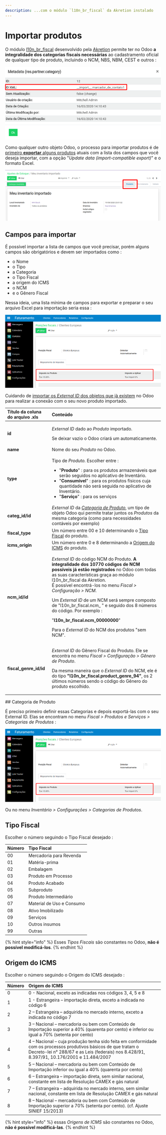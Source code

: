 ```yaml
---
description: ...com o módulo `l10n_br_fiscal` da Akretion instalado
---
```


# Importar produtos

O módulo [l10n\_br\_fiscal](https://github.com/akretion/l10n-brazil/tree/12.0-mig-l10n_br_account_product/l10n_br_fiscal) desenvolvido pela [Akretion](https://akretion.com/pt-BR) permite ter no Odoo **a integralidade dos categorias fiscais necessárias** ao cadastramento oficial de qualquer tipo de produto, incluindo o NCM, NBS, NBM, CEST e outros :

![](.gitbook/assets/image%20%2811%29.png)

Como qualquer outro objeto Odoo, o processo para importar produtos é de [primeiro **exportar** alguns produtos](importar-contatos.md#importacoes-anteriores-aos-contatos) atuais com a lista dos campos que você deseja importar, com a opção "_Update data \(import-compatible export\)_" e o formato Excel.

![](.gitbook/assets/image%20%2832%29.png)

## Campos para importar

É possível importar a lista de campos que você precisar, porém alguns campos são obrigatórios e devem ser importados como :

* o Nome
* o Tipo
* a Categoria
* o Tipo Fiscal
* a origem do ICMS
* o NCM
* e o Gênero Fiscal

Nessa ideia, uma lista  mínima de campos para exportar e preparar o seu arquivo Excel para importação seria essa :

![](.gitbook/assets/image%20%2826%29.png)

Cuidando de [importar os _External ID_ dos objetos que jà existem](./#como-importar-relacoes-entre-objetos) no Odoo para realizar a conexão com o seu novo produto importado.

<table>
  <thead>
    <tr>
      <th style="text-align:left">T&#xED;tulo da coluna do arquivo .xls</th>
      <th style="text-align:left">Conte&#xFA;do</th>
    </tr>
  </thead>
  <tbody>
    <tr>
      <td style="text-align:left"><b>id</b>
      </td>
      <td style="text-align:left">
        <p><em>External ID</em> dado ao <em>Produto</em> importado.</p>
        <p>Se deixar vazio o Odoo criar&#xE1; um automaticamente.</p>
      </td>
    </tr>
    <tr>
      <td style="text-align:left"><b>name</b>
      </td>
      <td style="text-align:left">Nome do seu <em>Produto</em> no Odoo.</td>
    </tr>
    <tr>
      <td style="text-align:left"><b>type</b>
      </td>
      <td style="text-align:left">
        <p>Tipo de <em>Produto.</em> Escolher entre :</p>
        <ul>
          <li>&quot;<b>Produto</b>&quot; : para os produtos armazen&#xE1;veis que ser&#xE3;o
            seguidos no aplicativo de Invent&#xE1;rio.</li>
          <li>&quot;<b>Consum&#xED;vel</b>&quot; : para os produtos f&#xED;sicos cuja
            quantidade n&#xE3;o ser&#xE1; seguida no aplicativo de Invent&#xE1;rio.</li>
          <li>&quot;<b>Servi&#xE7;o</b>&quot; : para os servi&#xE7;os</li>
        </ul>
      </td>
    </tr>
    <tr>
      <td style="text-align:left"><b>categ_id/id</b>
      </td>
      <td style="text-align:left"><em>External ID </em>da <a href="importar-produtos.md#categoria-de-produto"><em>Categoria de Produto</em></a>,
        um tipo de objeto Odoo qui permite tratar juntos os <em>Produtos</em> da
        mesma categoria (como para necessidades cont&#xE1;veis por exemplo)</td>
    </tr>
    <tr>
      <td style="text-align:left"><b>fiscal_type</b>
      </td>
      <td style="text-align:left">Um n&#xFA;mero entre 00 e 10 determinando o <a href="importar-produtos.md#tipo-fiscal">Tipo Fiscal</a> do
        produto.</td>
    </tr>
    <tr>
      <td style="text-align:left"><b>icms_origin</b>
      </td>
      <td style="text-align:left">Um n&#xFA;mero entre 0 e 8 determinando a <a href="importar-produtos.md#origem-do-icms">Origem do ICMS</a> do
        produto.</td>
    </tr>
    <tr>
      <td style="text-align:left"><b>ncm_id/id</b>
      </td>
      <td style="text-align:left">
        <p><em>External ID </em>do c&#xF3;digo NCM do Produto. <b>A integralidade dos 10770 c&#xF3;digos de NCM poss&#xED;veis j&#xE1; est&#xE3;o registrados</b> no
          Odoo com todas as suas caracter&#xED;sticas gra&#xE7;a ao m&#xF3;dulo l10n_br_fiscal
          da Akretion.
          <br />&#xC9; poss&#xED;vel encontr&#xE1;-los no menu <em>Fiscal &gt; Configura&#xE7;&#xE3;o &gt; NCM</em>.</p>
        <p></p>
        <p>Um <em>External ID </em>de um NCM ser&#xE1; sempre composto de &quot;l10n_br_fiscal.ncm_
          &quot; e seguido dos 8 n&#xFA;meros do c&#xF3;digo. Por exemplo :</p>
        <p>&quot;<b>l10n_br_fiscal.ncm_00000000</b>&quot;</p>
        <p>Para o <em>External ID </em>do NCM dos produtos &quot;sem NCM&quot;.</p>
      </td>
    </tr>
    <tr>
      <td style="text-align:left"><b>fiscal_genre_id/id</b>
      </td>
      <td style="text-align:left">
        <p><em>External ID </em>do G&#xEA;nero Fiscal do Produto. Ele se encontra
          no menu <em>Fiscal &gt; Configura&#xE7;&#xE3;o &gt; G&#xEA;nero de Produto</em>.</p>
        <p></p>
        <p>Da mesma maneira que o <em>External ID </em>do NCM, ele &#xE9; do tipo<b> &quot;l10n_br_fiscal.product_genre_94&quot;</b>,
          os 2 &#xFA;ltimos n&#xFA;meros sendo o c&#xF3;digo do G&#xEA;nero do produto
          escolhido.</p>
      </td>
    </tr>
  </tbody>
</table>## Categoria de Produto

É preciso primeiro definir essas Categorias e depois exportá-las com o seu External ID. Elas se encontram no menu _Fiscal &gt; Produtos e Serviços &gt; Categorias de Produtos_ :

![](.gitbook/assets/image%20%2823%29.png)

Ou no menu _Inventário &gt; Configurações &gt; Categorias de Produtos_.

## Tipo Fiscal

Escolher o número seguindo o Tipo Fiscal desejado :

| Número | Tipo Fiscal |
| :--- | :--- |
| 00 | Mercadoria para Revenda |
| 01 | Matéria-prima |
| 02 | Embalagem |
| 03 | Produto em Processo |
| 04 | Produto Acabado |
| 05 | Subproduto |
| 06 | Produto Intermediário |
| 07 | Material de Uso e Consumo |
| 08 | Ativo Imobilizado |
| 09 | Serviços |
| 10 | Outros insumos |
| 99 | Outras |

{% hint style="info" %}
Esses _Tipos Fiscais_ são constantes no Odoo, **não é possível modificá-los**.
{% endhint %}

## Origem do ICMS

Escolher o número seguindo o Origem do ICMS desejado :

| Número | Origem do ICMS |
| :--- | :--- |
| 0 | 0 - Nacional, exceto as indicadas nos códigos 3, 4, 5 e 8  |
| 1 | 1 - Estrangeira – importação direta, exceto a indicada no código 6  |
| 2 | 2 – Estrangeira – adquirida no mercado interno, exceto a indicada no código 7 |
| 3 | 3 – Nacional – mercadoria ou bem com Conteúdo de Importação superior a 40% \(quarenta por cento\) e inferior ou igual a 70% \(setenta por cento\) |
| 4 | 4 – Nacional – cuja produção tenha sido feita em conformidade com os processos produtivos básicos de que tratam o Decreto-lei n° 288/67 e as Leis \(federais\) nos 8.428/91, 8.397/91, 10.176/2001 e 11.484/2007 |
| 5 | 5 – Nacional – mercadoria ou bem com Conteúdo de Importação inferior ou igual a 40% \(quarenta por cento\) |
| 6 | 6 – Estrangeira – importação direta, sem similar nacional, constante em lista de Resolução CAMEX e gás natural |
| 7 | 7 – Estrangeira – adquirida no mercado interno, sem similar nacional, constante em lista de Resolução CAMEX e gás natural |
| 8 | 8 – Nacional – mercadoria ou bem com Conteúdo de Importação superior a 70% \(setenta por cento\). \(cf. Ajuste SINIEF 15/2013\) |

{% hint style="info" %}
essas _Origens de ICMS_ são constantes no Odoo, **não é possível modificá-las**.
{% endhint %}



